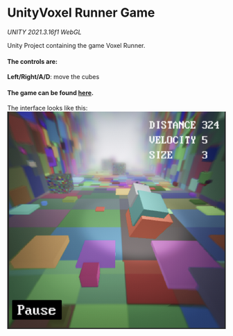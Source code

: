 # UnityVoxel Runner Game

*UNITY 2021.3.16f1 WebGL*

Unity Project containing the game Voxel Runner. <br/>

#### The controls are:
**Left/Right/A/D**: move the cubes<br/>

#### The game can be found [here](https://www.michaelreichmann.at/voxelrunner).


The interface looks like this:<br/>
![Interface](/picture/game.png)